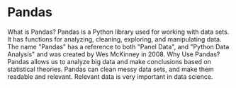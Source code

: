 # Pandas
 What is Pandas? Pandas is a Python library used for working with data sets.  It has functions for analyzing, cleaning, exploring, and manipulating data.  The name "Pandas" has a reference to both "Panel Data", and "Python Data Analysis" and was created by Wes McKinney in 2008.  Why Use Pandas? Pandas allows us to analyze big data and make conclusions based on statistical theories.  Pandas can clean messy data sets, and make them readable and relevant.  Relevant data is very important in data science.
